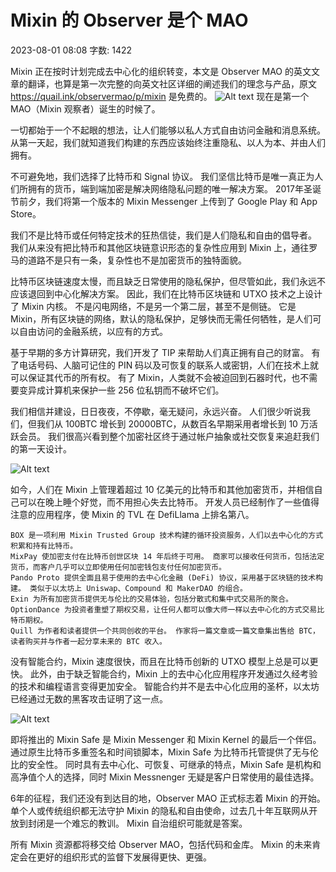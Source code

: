 
# Mixin 的 Observer 是个 MAO

2023-08-01 08:08
字数: 1422

Mixin 正在按时计划完成去中心化的组织转变，本文是 Observer MAO 的英文文章的翻译，也算是第一次完整的向英文社区详细的阐述我们的理念与产品，原文 https://quail.ink/observermao/p/mixin 是免费的。
![Alt text](image.png)
现在是第一个 MAO（Mixin 观察者）诞生的时候了。

一切都始于一个不起眼的想法，让人们能够以私人方式自由访问金融和消息系统。从第一天起，我们就知道我们构建的东西应该始终注重隐私、以人为本、并由人们拥有。

不可避免地，我们选择了比特币和 Signal 协议。 我们坚信比特币是唯一真正为人们所拥有的货币，端到端加密是解决网络隐私问题的唯一解决方案。 2017年圣诞节前夕，我们将第一个版本的 Mixin Messenger 上传到了 Google Play 和 App Store。

我们不是比特币或任何特定技术的狂热信徒，我们是人们隐私和自由的倡导者。 我们从来没有把比特币和其他区块链意识形态的复杂性应用到 Mixin 上，通往罗马的道路不是只有一条，复杂性也不是加密货币的独特面貌。

比特币区块链速度太慢，而且缺乏日常使用的隐私保护，但尽管如此，我们永远不应该退回到中心化解决方案。 因此，我们在比特币区块链和 UTXO 技术之上设计了 Mixin 内核。 不是闪电网络，不是另一个第二层，甚至不是侧链。 它是 Mixin，所有区块链的网络，默认的隐私保护，足够快而无需任何牺牲，是人们可以自由访问的金融系统，以应有的方式。

基于早期的多方计算研究，我们开发了 TIP 来帮助人们真正拥有自己的财富。 有了电话号码、人脑可记住的 PIN 码以及可恢复的联系人或密钥，人们在技术上就可以保证其代币的所有权。 有了 Mixin，人类就不会被迫回到石器时代，也不需要变异成计算机来保护一些 256 位私钥而不破坏它们。

我们相信并建设，日日夜夜，不停歇，毫无疑问，永远兴奋。 人们很少听说我们，但我们从 100BTC 增长到 20000BTC，从数百名早期采用者增长到 10 万活跃会员。 我们很高兴看到整个加密社区终于通过帐户抽象或社交恢复来追赶我们的第一天设计。

![Alt text](image-1.png)

如今，人们在 Mixin 上管理着超过 10 亿美元的比特币和其他加密货币，并相信自己可以在晚上睡个好觉，而不用担心失去比特币。 开发人员已经制作了一些值得注意的应用程序，使 Mixin 的 TVL 在 DefiLlama 上排名第八。

    BOX 是一项利用 Mixin Trusted Group 技术构建的循环投资服务，人们以去中心化的方式积累和持有比特币。
    MixPay 使加密支付在比特币创世区块 14 年后终于可用。 商家可以接收任何货币，包括法定货币，而客户几乎可以立即使用任何加密钱包支付任何加密货币。
    Pando Proto 提供全面且易于使用的去中心化金融 (DeFi) 协议，采用基于区块链的技术构建。 类似于以太坊上 Uniswap、Compound 和 MakerDAO 的组合。
    Exin 为所有加密货币提供无与伦比的交易体验，包括分散式和集中式交易所的聚合。
    OptionDance 为投资者重塑了期权交易，让任何人都可以像大师一样以去中心化的方式交易比特币期权。
    Quill 为作者和读者提供一个共同创收的平台。 作家将一篇文章或一篇文章集出售给 BTC，读者购买并与作者一起分享未来的 BTC 收入。

没有智能合约，Mixin 速度很快，而且在比特币创新的 UTXO 模型上总是可以更快。 此外，由于缺乏智能合约，Mixin 上的去中心化应用程序开发通过久经考验的技术和编程语言变得更加安全。 智能合约并不是去中心化应用的圣杯，以太坊已经通过无数的黑客攻击证明了这一点。

![Alt text](image-2.png)

即将推出的 Mixin Safe 是 Mixin Messenger 和 Mixin Kernel 的最后一个伴侣。 通过原生比特币多重签名和时间锁脚本，Mixin Safe 为比特币托管提供了无与伦比的安全性。 同时具有去中心化、可恢复、可继承的特点，Mixin Safe 是机构和高净值个人的选择，同时 Mixin Messnenger 无疑是客户日常使用的最佳选择。

6年的征程，我们还没有到达目的地，Observer MAO 正式标志着 Mixin 的开始。 单个人或传统组织都无法守护 Mixin 的隐私和自由使命，过去几十年互联网从开放到封闭是一个难忘的教训。 Mixin 自治组织可能就是答案。

所有 Mixin 资源都将移交给 Observer MAO，包括代码和金库。 Mixin 的未来肯定会在更好的组织形式的监督下发展得更快、更强。
